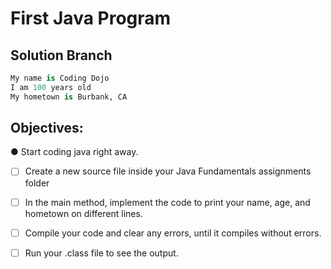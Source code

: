 # First Java Program

## Solution Branch

```python
My name is Coding Dojo
I am 100 years old
My hometown is Burbank, CA
```

## Objectives:
● Start coding java right away.

- [ ] Create a new source file inside your Java Fundamentals assignments folder

- [ ] In the main method, implement the code to print your name, age, and hometown on different lines.

- [ ] Compile your code and clear any errors, until it compiles without errors.

- [ ] Run your .class file to see the output.
